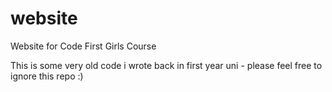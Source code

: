 # website
Website for Code First Girls Course

This is some very old code i wrote back in first year uni - please feel free to ignore this repo :)
